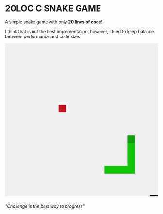 # 20LOC C SNAKE GAME

A simple snake game with only **20 lines of code!**

I think that is not the best implementation, however, I tried to keep balance between performance and code size.

![gif_3](screenshots/gif_3.gif)

###### *"Сhallenge is the best way to progress"*